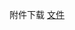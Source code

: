 附件下载 <a href="https://roarctf.4hou.com/files/2kz8hFBmZL6aAym73s29zeszbCiZrZmHkCm2DS6Ywxum97YY3NxC27JKFZgi9k2iWDmsbY9jH2FDGGBUkjjbzqfsQqg5aB5DyMm14Re1ysp3Edom6MkV6Q?token=25PUqDj7X8CmSgDRNQqFmLo9T3SyvPccjLdTi99n3UockcbE4SaJdr7FtqB9BEkpWtZYGyHD6LncdrSPgRinn5z4HwEjGESYG33RxcA8du6TLZp8PyA72V79jtgk8cLYqkLgcDGFaExWZBGCBg7LAXhK8E7fJSDVeBrEvaMYrV3CQL">文件</a>